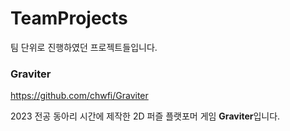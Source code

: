 # TeamProjects

팀 단위로 진행하였던 프로젝트들입니다.

### Graviter

https://github.com/chwfi/Graviter

2023 전공 동아리 시간에 제작한 2D 퍼즐 플랫포머 게임 **Graviter**입니다.
